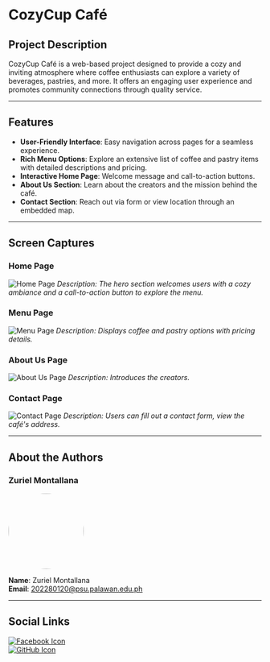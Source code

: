 # CozyCup Café

## Project Description
CozyCup Café is a web-based project designed to provide a cozy and inviting atmosphere where coffee enthusiasts can explore a variety of beverages, pastries, and more. It offers an engaging user experience and promotes community connections through quality service.

---

## Features
- **User-Friendly Interface**: Easy navigation across pages for a seamless experience.
- **Rich Menu Options**: Explore an extensive list of coffee and pastry items with detailed descriptions and pricing.
- **Interactive Home Page**: Welcome message and call-to-action buttons.
- **About Us Section**: Learn about the creators and the mission behind the café.
- **Contact Section**: Reach out via form or view location through an embedded map.

---

## Screen Captures

### Home Page
![Home Page](img/homepage.png)
*Description: The hero section welcomes users with a cozy ambiance and a call-to-action button to explore the menu.*

### Menu Page
![Menu Page](img/menu.png)
*Description: Displays coffee and pastry options with pricing details.*

### About Us Page
![About Us Page](img/aboutus.png)
*Description: Introduces the creators.*

### Contact Page
![Contact Page](img/contact.png)
*Description: Users can fill out a contact form, view the café's address.*

---

## About the Authors

### Zuriel Montallana
<img src="https://avatars.githubusercontent.com/u/147308529?s=400&u=28a1af53daef5e65731b512a74a1dc18ca86b94f&v=4" 
     width="150" 
     style="border-radius: 50%;">

**Name**: Zuriel Montallana  
**Email**: [202280120@psu.palawan.edu.ph](mailto:202280120@psu.palawan.edu.ph)

---

## Social Links
[![Facebook Icon](https://raw.githubusercontent.com/gauravghongde/social-icons/refs/heads/master/PNG/Color/Facebook.png)](https://www.facebook.com/CaidoZeyyMyLove/)
<br>
[![GitHub Icon](https://raw.githubusercontent.com/gauravghongde/social-icons/refs/heads/master/PNG/Color/Github.png)](https://github.com/CaidoZur)

